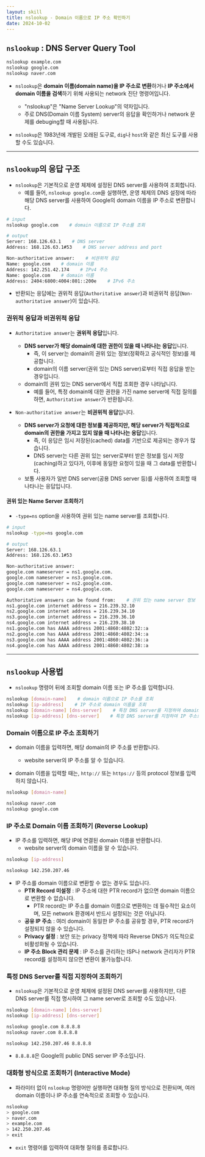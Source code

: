 ```yaml
---
layout: skill
title: nslookup - Domain 이름으로 IP 주소 확인하기
date: 2024-10-02
---
```



## `nslookup` : DNS Server Query Tool

```bash
nslookup example.com
nslookup google.com
nslookup naver.com
```

- `nslookup`은 **domain 이름(domain name)을 IP 주소로 변환**하거나 **IP 주소에서 domain 이름을 검색**하기 위해 사용되는 network 진단 명령어입니다.
    - "nslookup"은 "Name Server Lookup"의 약자입니다.
    - 주로 DNS(Domain 이름 System) server의 응답을 확인하거나 network 문제를 debuging할 때 사용됩니다.

- `nslookup`은 1983년에 개발된 오래된 도구로, `dig`나 `host`와 같은 최신 도구를 사용할 수도 있습니다.


---


## `nslookup`의 응답 구조

- `nslookup`은 기본적으로 운영 체제에 설정된 DNS server를 사용하여 조회합니다.
    - 예를 들어, `nslookup google.com`을 실행하면, 운영 체제의 DNS 설정에 따라 해당 DNS server를 사용하여 Google의 domain 이름을 IP 주소로 변환합니다.

```bash
# input
nslookup google.com    # domain 이름으로 IP 주소를 조회

# output
Server:	168.126.63.1    # DNS server
Address: 168.126.63.1#53    # DNS server address and port

Non-authoritative answer:    # 비권위적 응답
Name: google.com    # domain 이름
Address: 142.251.42.174    # IPv4 주소
Name: google.com    # domain 이름
Address: 2404:6800:4004:801::200e    # IPv6 주소
```

- 반환되는 응답에는 권위적 응답(`Authoritative answer`)과 비권위적 응답(`Non-authoritative answer`)이 있습니다.


### 권위적 응답과 비권위적 응답

- `Authoritative answer`는 **권위적 응답**입니다.
    - **DNS server가 해당 domain에 대한 권한이 있을 때 나타나는 응답**입니다.
        - 즉, 이 server는 domain의 권위 있는 정보(정확하고 공식적인 정보)를 제공합니다.
        - domain의 이름 server(권위 있는 DNS server)로부터 직접 응답을 받는 경우입니다.
    - domain의 권위 있는 DNS server에서 직접 조회한 경우 나타납니다.
        - 예를 들어, 특정 domain에 대한 권한을 가진 name server에 직접 질의를 하면, `Authoritative answer`가 반환됩니다.

- `Non-authoritative answer`는 **비권위적 응답**입니다.
    - **DNS server가 요청에 대한 정보를 제공하지만, 해당 server가 직접적으로 domain의 권한을 가지고 있지 않을 때 나타나는 응답**입니다.
        - 즉, 이 응답은 임시 저장된(cached) data를 기반으로 제공되는 경우가 많습니다.
        - DNS server는 다른 권위 있는 server로부터 받은 정보를 임시 저장(caching)하고 있다가, 이후에 동일한 요청이 있을 때 그 data를 반환합니다.
    - 보통 사용자가 일반 DNS server(공용 DNS server 등)를 사용하여 조회할 때 나타나는 응답입니다.


#### 권위 있는 Name Server 조회하기

- `-type=ns` option을 사용하여 권위 있는 name server를 조회합니다.

```bash
# input
nslookup -type=ns google.com

# output
Server:	168.126.63.1
Address: 168.126.63.1#53

Non-authoritative answer:
google.com nameserver = ns1.google.com.
google.com nameserver = ns3.google.com.
google.com nameserver = ns2.google.com.
google.com nameserver = ns4.google.com.

Authoritative answers can be found from:    # 권위 있는 name server 정보
ns1.google.com internet address = 216.239.32.10
ns2.google.com internet address = 216.239.34.10
ns3.google.com internet address = 216.239.36.10
ns4.google.com internet address = 216.239.38.10
ns1.google.com has AAAA address 2001:4860:4802:32::a
ns2.google.com has AAAA address 2001:4860:4802:34::a
ns3.google.com has AAAA address 2001:4860:4802:36::a
ns4.google.com has AAAA address 2001:4860:4802:38::a
```


---


## `nslookup` 사용법

- `nslookup` 명령어 뒤에 조회할 domain 이름 또는 IP 주소를 입력합니다.

```bash
nslookup [domain-name]    # domain 이름으로 IP 주소를 조회
nslookup [ip-address]    # IP 주소로 domain 이름을 조회
nslookup [domain-name] [dns-server]    # 특정 DNS server를 지정하여 domain 이름으로 IP 주소를 조회
nslookup [ip-address] [dns-server]    # 특정 DNS server를 지정하여 IP 주소로 domain 이름을 조회
```


### Domain 이름으로 IP 주소 조회하기

- domain 이름을 입력하면, 해당 domain의 IP 주소를 반환합니다.
    - website server의 IP 주소를 알 수 있습니다.

- domain 이름을 입력할 때는, `http://` 또는 `https://` 등의 protocol 정보를 입력하지 않습니다.

```bash
nslookup [domain-name]

nslookup naver.com
nslookup google.com
```


### IP 주소로 Domain 이름 조회하기 (Reverse Lookup)

- IP 주소를 입력하면, 해당 IP에 연결된 domain 이름을 반환합니다.
    - website server의 domain 이름을 알 수 있습니다.

```bash
nslookup [ip-address]

nslookup 142.250.207.46
```

- IP 주소를 domain 이름으로 변환할 수 없는 경우도 있습니다.
    - **PTR Record 미설정** : IP 주소에 대한 PTR record가 없으면 domain 이름으로 변환할 수 없습니다.
        - PTR record는 IP 주소를 domain 이름으로 변환하는 데 필수적인 요소이며, 모든 network 환경에서 반드시 설정되는 것은 아닙니다.
    - **공유 IP 주소** : 여러 domain이 동일한 IP 주소를 공유할 경우, PTR record가 설정되지 않을 수 있습니다.
    - **Privacy 설정** : 보안 또는 privacy 정책에 따라 Reverse DNS가 의도적으로 비활성화될 수 있습니다.
    - **IP 주소 Block 관리 문제** : IP 주소를 관리하는 ISP나 network 관리자가 PTR record를 설정하지 않으면 변환이 불가능합니다.


### 특정 DNS Server를 직접 지정하여 조회하기

- `nslookup`은 기본적으로 운영 체제에 설정된 DNS server를 사용하지만, 다른 DNS server를 직접 명시하여 그 name server로 조회할 수도 있습니다.

```bash
nslookup [domain-name] [dns-server]
nslookup [ip-address] [dns-server]

nslookup google.com 8.8.8.8
nslookup naver.com 8.8.8.8

nslookup 142.250.207.46 8.8.8.8
```

- `8.8.8.8`은 Google의 public DNS server IP 주소입니다.


### 대화형 방식으로 조회하기 (Interactive Mode)

- 파라미터 없이 `nslookup` 명령어만 실행하면 대화형 질의 방식으로 전환되며, 여러 domain 이름이나 IP 주소를 연속적으로 조회할 수 있습니다.

```bash
nslookup
> google.com
> naver.com
> example.com
> 142.250.207.46
> exit
```

- `exit` 명령어를 입력하여 대화형 질의를 종료합니다.
